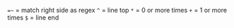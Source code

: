 
`=~` = match right side as regex
`^` = line top
`*` = 0 or more times
`+` = 1 or more times
`$` = line end



